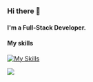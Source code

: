 ### Hi there 👋

#### I'm a Full-Stack Developer.

#### My skills
[![My Skills](https://skillicons.dev/icons?i=flutter,dart,java,spring,mysql,html,css,bootstrap,jquery,js,nodejs,firebase,vscode,androidstudio)](https://skillicons.dev)

![](https://komarev.com/ghpvc/?username=seraaaaaaaa&color=blue)
